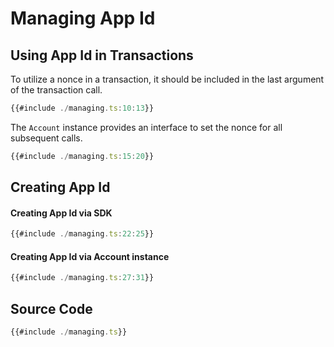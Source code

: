 # Managing App Id

## Using App Id in Transactions

To utilize a nonce in a transaction, it should be included in the last argument of the transaction call.

```ts
{{#include ./managing.ts:10:13}}
```

The `Account` instance provides an interface to set the nonce for all subsequent calls.

```ts
{{#include ./managing.ts:15:20}}
```

## Creating App Id

#### Creating App Id via SDK

```ts
{{#include ./managing.ts:22:25}}
```

#### Creating App Id via Account instance

```ts
{{#include ./managing.ts:27:31}}
```

## Source Code

```ts
{{#include ./managing.ts}}
```

